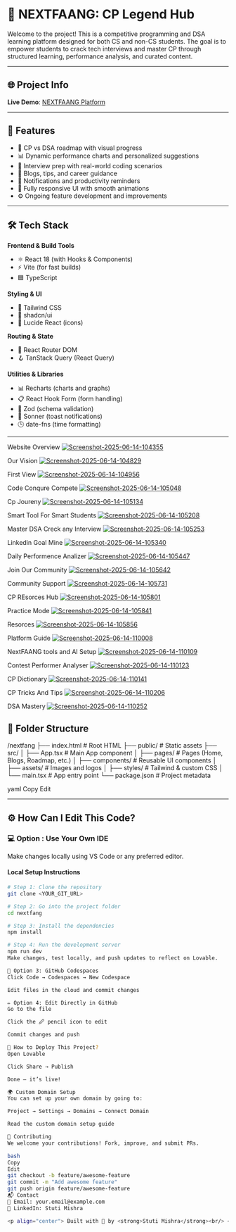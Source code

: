 # 🧠 NEXTFAANG: CP Legend Hub

Welcome to the project! This is a competitive programming and DSA learning platform designed for both CS and non-CS students. The goal is to empower students to crack tech interviews and master CP through structured learning, performance analysis, and curated content.

---

## 🌐 Project Info

**Live Demo**: [NEXTFAANG Platform](https://nextfang-cp.vercel.app/)

---

## 🧩 Features

- 📍 CP vs DSA roadmap with visual progress
- 📊 Dynamic performance charts and personalized suggestions
- 🧠 Interview prep with real-world coding scenarios
- 📝 Blogs, tips, and career guidance
- 🔔 Notifications and productivity reminders
- 📱 Fully responsive UI with smooth animations
- ⚙️ Ongoing feature development and improvements

---

## 🛠️ Tech Stack

**Frontend & Build Tools**
- ⚛️ React 18 (with Hooks & Components)
- ⚡ Vite (for fast builds)
- 🟦 TypeScript

**Styling & UI**
- 🎨 Tailwind CSS
- 🧱 shadcn/ui
- 🧭 Lucide React (icons)

**Routing & State**
- 🧭 React Router DOM
- 🪝 TanStack Query (React Query)

**Utilities & Libraries**
- 📊 Recharts (charts and graphs)
- 📋 React Hook Form (form handling)
- 🔐 Zod (schema validation)
- 🔔 Sonner (toast notifications)
- 🕒 date-fns (time formatting)

---
Website Overview
<a href="https://ibb.co/B5ShS9ZY"><img src="https://i.ibb.co/jP1C1SMj/Screenshot-2025-06-14-104355.png" alt="Screenshot-2025-06-14-104355" border="0"></a>

Our Vision
<a href="https://ibb.co/F42X0Kwd"><img src="https://i.ibb.co/PGKM9NhV/Screenshot-2025-06-14-104829.png" alt="Screenshot-2025-06-14-104829" border="0"></a>

First View
<a href="https://ibb.co/wNLCx5Tf"><img src="https://i.ibb.co/RpSPVR1q/Screenshot-2025-06-14-104956.png" alt="Screenshot-2025-06-14-104956" border="0"></a>

Code Conqure Compete
<a href="https://ibb.co/MxH4VWTM"><img src="https://i.ibb.co/4nLGT9yP/Screenshot-2025-06-14-105048.png" alt="Screenshot-2025-06-14-105048" border="0"></a>

Cp Joureny
<a href="https://ibb.co/SXLMGqFq"><img src="https://i.ibb.co/vxtTR202/Screenshot-2025-06-14-105134.png" alt="Screenshot-2025-06-14-105134" border="0"></a>

Smart Tool For Smart Students 
<a href="https://ibb.co/vxJsqKMm"><img src="https://i.ibb.co/QF68Q1xn/Screenshot-2025-06-14-105208.png" alt="Screenshot-2025-06-14-105208" border="0"></a>

Master DSA Creck any Interview
<a href="https://ibb.co/QFHdbRcz"><img src="https://i.ibb.co/Y7dZRMWY/Screenshot-2025-06-14-105253.png" alt="Screenshot-2025-06-14-105253" border="0"></a>

Linkedin Goal Mine
<a href="https://ibb.co/5gBKxfCG"><img src="https://i.ibb.co/TxmWqFJY/Screenshot-2025-06-14-105340.png" alt="Screenshot-2025-06-14-105340" border="0"></a>

Daily Performence Analizer
<a href="https://ibb.co/5XYy7j37"><img src="https://i.ibb.co/vCsGtdWt/Screenshot-2025-06-14-105447.png" alt="Screenshot-2025-06-14-105447" border="0"></a>

Join Our Community
<a href="https://ibb.co/Qv331pZb"><img src="https://i.ibb.co/5hggfGdM/Screenshot-2025-06-14-105642.png" alt="Screenshot-2025-06-14-105642" border="0"></a>

Community Support
<a href="https://ibb.co/0jTfHqCd"><img src="https://i.ibb.co/4ZzjhW85/Screenshot-2025-06-14-105731.png" alt="Screenshot-2025-06-14-105731" border="0"></a>

CP REsorces Hub
<a href="https://ibb.co/Ps0ZNr6c"><img src="https://i.ibb.co/Q7tFfJKP/Screenshot-2025-06-14-105801.png" alt="Screenshot-2025-06-14-105801" border="0"></a>

Practice Mode
<a href="https://ibb.co/HDwn7rpd"><img src="https://i.ibb.co/pvVJ23ry/Screenshot-2025-06-14-105841.png" alt="Screenshot-2025-06-14-105841" border="0"></a>

Resorces
<a href="https://ibb.co/mV3V0FC7"><img src="https://i.ibb.co/cSjSwXcd/Screenshot-2025-06-14-105856.png" alt="Screenshot-2025-06-14-105856" border="0"></a>

Platform Guide
<a href="https://ibb.co/zTgGmTcL"><img src="https://i.ibb.co/dwvGfw93/Screenshot-2025-06-14-110008.png" alt="Screenshot-2025-06-14-110008" border="0"></a>

NextFAANG tools and AI Setup
<a href="https://ibb.co/mCwKfXqG"><img src="https://i.ibb.co/tMt6Vxs4/Screenshot-2025-06-14-110109.png" alt="Screenshot-2025-06-14-110109" border="0"></a>

Contest Performer Analyser
<a href="https://ibb.co/mCxPnygM"><img src="https://i.ibb.co/hRqTGdwt/Screenshot-2025-06-14-110123.png" alt="Screenshot-2025-06-14-110123" border="0"></a>

CP Dictionary
<a href="https://ibb.co/BKr1d75P"><img src="https://i.ibb.co/cXCmMpSv/Screenshot-2025-06-14-110141.png" alt="Screenshot-2025-06-14-110141" border="0"></a>

CP Tricks And Tips
<a href="https://ibb.co/bgGMXfVs"><img src="https://i.ibb.co/ynxcq3C6/Screenshot-2025-06-14-110206.png" alt="Screenshot-2025-06-14-110206" border="0"></a>

DSA Mastery
<a href="https://ibb.co/mF1TZd7M"><img src="https://i.ibb.co/LhbRjBf2/Screenshot-2025-06-14-110252.png" alt="Screenshot-2025-06-14-110252" border="0"></a>


## 📁 Folder Structure

/nextfang
├── index.html # Root HTML
├── public/ # Static assets
├── src/
│ ├── App.tsx # Main App component
│ ├── pages/ # Pages (Home, Blogs, Roadmap, etc.)
│ ├── components/ # Reusable UI components
│ ├── assets/ # Images and logos
│ ├── styles/ # Tailwind & custom CSS
│ └── main.tsx # App entry point
└── package.json # Project metadata

yaml
Copy
Edit

---

## ⚙️ How Can I Edit This Code?

### 💻 Option : Use Your Own IDE

Make changes locally using VS Code or any preferred editor.

#### Local Setup Instructions

```bash
# Step 1: Clone the repository
git clone <YOUR_GIT_URL>

# Step 2: Go into the project folder
cd nextfang

# Step 3: Install the dependencies
npm install

# Step 4: Run the development server
npm run dev
Make changes, test locally, and push updates to reflect on Lovable.

🧠 Option 3: GitHub Codespaces
Click Code → Codespaces → New Codespace

Edit files in the cloud and commit changes

✏️ Option 4: Edit Directly in GitHub
Go to the file

Click the 🖉 pencil icon to edit

Commit changes and push

🚀 How to Deploy This Project?
Open Lovable

Click Share → Publish

Done — it’s live!

🌍 Custom Domain Setup
You can set up your own domain by going to:

Project → Settings → Domains → Connect Domain

Read the custom domain setup guide

🤝 Contributing
We welcome your contributions! Fork, improve, and submit PRs.

bash
Copy
Edit
git checkout -b feature/awesome-feature
git commit -m "Add awesome feature"
git push origin feature/awesome-feature
📬 Contact
📧 Email: your.email@example.com
💼 LinkedIn: Stuti Mishra

<p align="center"> Built with 💙 by <strong>Stuti Mishra</strong><br/> <em>Empowering every student to become the next CP legend 💻🔥</em> </p> ```
